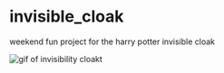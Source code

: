 # invisible_cloak
weekend fun project for the harry potter invisible cloak

![gif of invisibility cloakt](https://octodex.github.com/images/yaktocat.png)
